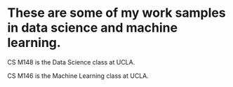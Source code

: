 # These are some of my work samples in data science and machine learning.

CS M148 is the Data Science class at UCLA.

CS M146 is the Machine Learning class at UCLA.
